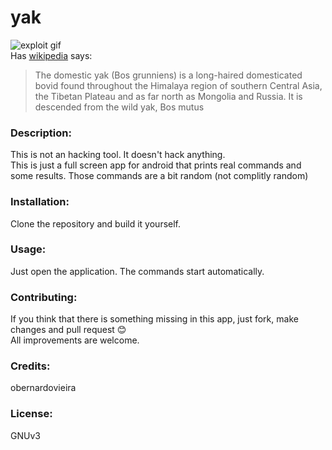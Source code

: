 # yak
![exploit gif](exploit.gif "exploit it")<br/>
Has [wikipedia](https://en.wikipedia.org/wiki/Domestic_yak) says:
>The domestic yak (Bos grunniens) is a long-haired domesticated bovid found throughout the Himalaya region of southern Central Asia, the Tibetan Plateau and as far north as Mongolia and Russia. It is descended from the wild yak, Bos mutus

### Description:
This is not an hacking tool. It doesn't hack anything.<br>
This is just a full screen app for android that prints real commands and some results. Those commands are a bit random (not complitly random)

### Installation:
Clone the repository and build it yourself.

### Usage:
Just open the application. The commands start automatically.

### Contributing:
If you think that there is something missing in this app, just fork, make changes and pull request :blush:<br>
All improvements are welcome.

### Credits:
obernardovieira

### License:
GNUv3
